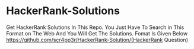 # HackerRank-Solutions
Get HackerRank Solutions In This Repo.
You Just Have To Search in This Format on The Web And You Will Get The Solutions. Fomat Is Given Below
https://github.com/scr4pp3r/HackerRank-Solution/(HackerRank Question)
